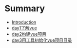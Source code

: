 # Summary

* [Introduction](README.md)
* [day1了解vue](./day1了解vue.md)
* [day2构建vue项目](./day2构建vue项目.md)
* [day3用工具初始化vue项目目录](day3用工具初始化vue项目目录.md)
